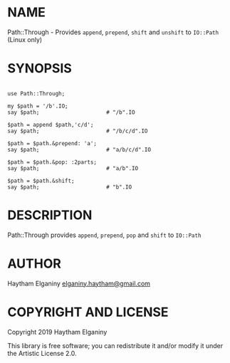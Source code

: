 NAME
====

Path::Through - Provides `append`, `prepend`, `shift` and `unshift` to `IO::Path` (Linux only)

SYNOPSIS
========

```

use Path::Through;

my $path = '/b'.IO;
say $path;                     # "/b".IO

$path = append $path,'c/d';
say $path;                     # "/b/c/d".IO

$path = $path.&prepend: 'a';
say $path;                     # "a/b/c/d".IO

$path = $path.&pop: :2parts;
say $path;                     # "a/b".IO

$path = $path.&shift;
say $path;                     # "b".IO

```

DESCRIPTION
===========

Path::Through provides `append`, `prepend`, `pop` and `shift` to `IO::Path`


AUTHOR
======

Haytham Elganiny <elganiny.haytham@gmail.com>

COPYRIGHT AND LICENSE
=====================

Copyright 2019 Haytham Elganiny

This library is free software; you can redistribute it and/or modify it under the Artistic License 2.0.

